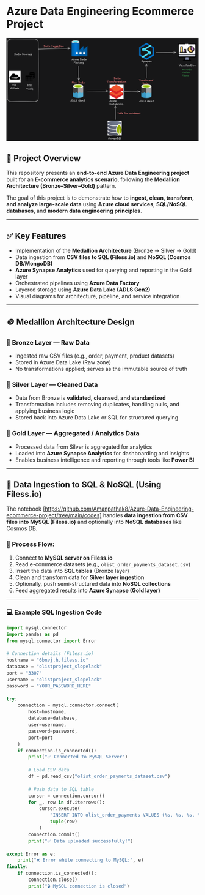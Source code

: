 # Azure Data Engineering Ecommerce Project

<img src="Architecture Diagram.png" alt="Architecture Diagram" />

## 🧾 Project Overview  
This repository presents an **end-to-end Azure Data Engineering project** built for an **E-commerce analytics scenario**, following the **Medallion Architecture (Bronze–Silver–Gold)** pattern.  

The goal of this project is to demonstrate how to **ingest, clean, transform, and analyze large-scale data** using **Azure cloud services**, **SQL/NoSQL databases**, and **modern data engineering principles**.

---

## ✅ Key Features  
- Implementation of the **Medallion Architecture** (Bronze → Silver → Gold)  
- Data ingestion from **CSV files to SQL (Filess.io)** and **NoSQL (Cosmos DB/MongoDB)**  
- **Azure Synapse Analytics** used for querying and reporting in the Gold layer  
- Orchestrated pipelines using **Azure Data Factory**  
- Layered storage using **Azure Data Lake (ADLS Gen2)**  
- Visual diagrams for architecture, pipeline, and service integration  

---

## 🪙 Medallion Architecture Design  

### 🥉 **Bronze Layer — Raw Data**
- Ingested raw CSV files (e.g., order, payment, product datasets)
- Stored in Azure Data Lake (Raw zone)
- No transformations applied; serves as the immutable source of truth

### 🥈 **Silver Layer — Cleaned Data**
- Data from Bronze is **validated, cleansed, and standardized**
- Transformation includes removing duplicates, handling nulls, and applying business logic
- Stored back into Azure Data Lake or SQL for structured querying

### 🥇 **Gold Layer — Aggregated / Analytics Data**
- Processed data from Silver is aggregated for analytics
- Loaded into **Azure Synapse Analytics** for dashboarding and insights
- Enables business intelligence and reporting through tools like **Power BI**

---

## 🧩 Data Ingestion to SQL & NoSQL (Using Filess.io)

The notebook [https://github.com/Amanpathak8/Azure-Data-Engineering-ecommerce-project/tree/main/codes] handles **data ingestion from CSV files into MySQL (Filess.io)** and optionally into **NoSQL databases** like Cosmos DB.

### 🧠 Process Flow:
1. Connect to **MySQL server on Filess.io**
2. Read e-commerce datasets (e.g., `olist_order_payments_dataset.csv`)
3. Insert the data into **SQL tables** (Bronze layer)
4. Clean and transform data for **Silver layer ingestion**
5. Optionally, push semi-structured data into **NoSQL collections**
6. Feed aggregated results into **Azure Synapse (Gold layer)**

---

### 💻 Example SQL Ingestion Code
```python
import mysql.connector
import pandas as pd
from mysql.connector import Error

# Connection details (Filess.io)
hostname = "6bnvj.h.filess.io"
database = "olistproject_slopelack"
port = "3307"
username = "olistproject_slopelack"
password = "YOUR_PASSWORD_HERE"

try:
    connection = mysql.connector.connect(
        host=hostname,
        database=database,
        user=username,
        password=password,
        port=port
    )
    if connection.is_connected():
        print("✅ Connected to MySQL Server")

        # Load CSV data
        df = pd.read_csv("olist_order_payments_dataset.csv")

        # Push data to SQL table
        cursor = connection.cursor()
        for _, row in df.iterrows():
            cursor.execute(
                "INSERT INTO olist_order_payments VALUES (%s, %s, %s, %s, %s)",
                tuple(row)
            )
        connection.commit()
        print("✅ Data uploaded successfully!")

except Error as e:
    print("❌ Error while connecting to MySQL:", e)
finally:
    if connection.is_connected():
        connection.close()
        print("🔒 MySQL connection is closed")

